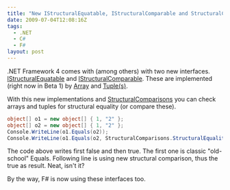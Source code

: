 ```yaml
---
title: "New IStructuralEquatable, IStructuralComparable and StructuralComparisons"
date: 2009-07-04T12:08:16Z
tags:
  - .NET
  - C#
  - F#
layout: post
---
```

.NET Framework 4 comes with (among others) with two new interfaces. [IStructuralEquatable][1] and [IStructuralComparable][2]. These are implemented (right now in Beta 1) by [Array][3] and [Tuple(s)][4].

With this new implementations and [StructuralComparisons][5] you can check arrays and tuples for structural equality (or compare these).

```csharp
object[] o1 = new object[] { 1, "2" };
object[] o2 = new object[] { 1, "2" };
Console.WriteLine(o1.Equals(o2));
Console.WriteLine(o1.Equals(o2, StructuralComparisons.StructuralEqualityComparer));
```

The code above writes first false and then true. The first one is classic "old-school" Equals. Following line is using new structural comparison, thus the true as result. Neat, isn't it?

By the way, F# is now using these interfaces too.

[1]: http://msdn.microsoft.com/en-us/library/system.collections.istructuralequatable(VS.100).aspx
[2]: http://msdn.microsoft.com/en-us/library/system.collections.istructuralcomparable(VS.100).aspx
[3]: http://msdn.microsoft.com/en-us/library/system.array(VS.100).aspx
[4]: http://msdn.microsoft.com/en-us/library/system.tuple(VS.100).aspx
[5]: http://msdn.microsoft.com/en-us/library/system.collections.structuralcomparisons(VS.100).aspx